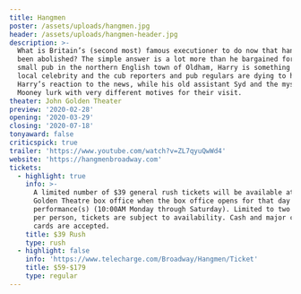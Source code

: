 ```yaml
---
title: Hangmen
poster: /assets/uploads/hangmen.jpg
header: /assets/uploads/hangmen-header.jpg
description: >-
  What is Britain’s (second most) famous executioner to do now that hanging has
  been abolished? The simple answer is a lot more than he bargained for. In his
  small pub in the northern English town of Oldham, Harry is something of a
  local celebrity and the cub reporters and pub regulars are dying to hear
  Harry’s reaction to the news, while his old assistant Syd and the mysterious
  Mooney lurk with very different motives for their visit.
theater: John Golden Theater
preview: '2020-02-28'
opening: '2020-03-29'
closing: '2020-07-18'
tonyaward: false
criticspick: true
trailer: 'https://www.youtube.com/watch?v=ZL7qyuQwWd4'
website: 'https://hangmenbroadway.com'
tickets:
  - highlight: true
    info: >-
      A limited number of $39 general rush tickets will be available at the
      Golden Theatre box office when the box office opens for that day's
      performance(s) (10:00AM Monday through Saturday). Limited to two tickets
      per person, tickets are subject to availability. Cash and major credit
      cards are accepted.
    title: $39 Rush
    type: rush
  - highlight: false
    info: 'https://www.telecharge.com/Broadway/Hangmen/Ticket'
    title: $59-$179
    type: regular
---
```


